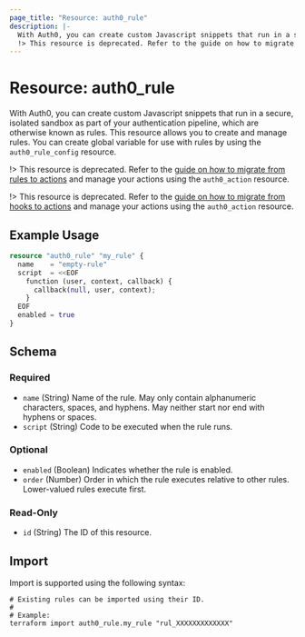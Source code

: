 ```yaml
---
page_title: "Resource: auth0_rule"
description: |-
  With Auth0, you can create custom Javascript snippets that run in a secure, isolated sandbox as part of your authentication pipeline, which are otherwise known as rules. This resource allows you to create and manage rules. You can create global variable for use with rules by using the auth0_rule_config resource.
  !> This resource is deprecated. Refer to the guide on how to migrate from rules to actions https://auth0.com/docs/customize/actions/migrate/migrate-from-rules-to-actions and manage your actions using the auth0_action resource.
---
```


# Resource: auth0_rule

With Auth0, you can create custom Javascript snippets that run in a secure, isolated sandbox as part of your authentication pipeline, which are otherwise known as rules. This resource allows you to create and manage rules. You can create global variable for use with rules by using the `auth0_rule_config` resource.

!> This resource is deprecated. Refer to the [guide on how to migrate from rules to actions](https://auth0.com/docs/customize/actions/migrate/migrate-from-rules-to-actions) and manage your actions using the `auth0_action` resource.

!> This resource is deprecated. Refer to the [guide on how to migrate from hooks to actions](https://auth0.com/docs/customize/actions/migrate/migrate-from-hooks-to-actions)
and manage your actions using the `auth0_action` resource.

## Example Usage

```terraform
resource "auth0_rule" "my_rule" {
  name    = "empty-rule"
  script  = <<EOF
    function (user, context, callback) {
      callback(null, user, context);
    }
  EOF
  enabled = true
}
```

<!-- schema generated by tfplugindocs -->
## Schema

### Required

- `name` (String) Name of the rule. May only contain alphanumeric characters, spaces, and hyphens. May neither start nor end with hyphens or spaces.
- `script` (String) Code to be executed when the rule runs.

### Optional

- `enabled` (Boolean) Indicates whether the rule is enabled.
- `order` (Number) Order in which the rule executes relative to other rules. Lower-valued rules execute first.

### Read-Only

- `id` (String) The ID of this resource.

## Import

Import is supported using the following syntax:

```shell
# Existing rules can be imported using their ID.
#
# Example:
terraform import auth0_rule.my_rule "rul_XXXXXXXXXXXXX"
```
